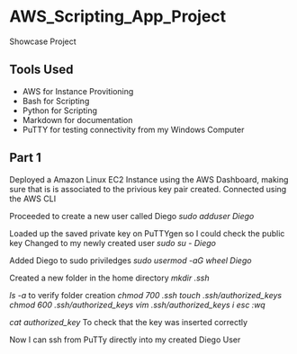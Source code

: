 # AWS_Scripting_App_Project
Showcase Project

## Tools Used
* AWS for Instance Provitioning
* Bash for Scripting
* Python for Scripting
* Markdown for documentation
* PuTTY for testing connectivity from my Windows Computer

## Part 1
Deployed a Amazon Linux EC2 Instance using the AWS Dashboard, making sure that is is associated to the privious key pair created. Connected using the AWS CLI

Proceeded to create a new user called Diego
*sudo adduser Diego*

Loaded up the saved private key on PuTTYgen so I could check the public key
Changed to my newly created user
*sudo su - Diego*

Added Diego to sudo priviledges
*sudo usermod -aG wheel Diego*

Created a new folder in the home directory *mkdir .ssh*

*ls -a* to verify folder creation
*chmod 700 .ssh* 
*touch .ssh/authorized_keys*
*chmod 600 .ssh/authorized_keys*
*vim .ssh/authorized_keys*
*i*
*esc*
*:wq*

*cat authorized_key* To check that the key was inserted correctly

Now I can ssh from PuTTy directly into my created Diego User

